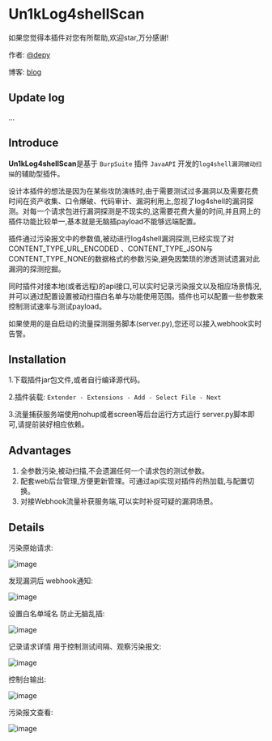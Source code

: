 # Un1kLog4shellScan

如果您觉得本插件对您有所帮助,欢迎star,万分感谢!

作者: [@depy](https://github.com/h4ckdepy)

博客: [blog](https://rce.ink)

## Update log

...

## Introduce

**Un1kLog4shellScan**是基于 `BurpSuite` 插件 `JavaAPI` 开发的`log4shell漏洞被动扫描`的辅助型插件。

设计本插件的想法是因为在某些攻防演练时,由于需要测试过多漏洞以及需要花费时间在资产收集、口令爆破、代码审计、漏洞利用上,忽视了log4shell的漏洞探测。对每一个请求包进行漏洞探测是不现实的,这需要花费大量的时间,并且网上的插件功能比较单一,基本就是无脑插payload不能够远端配置。

插件通过污染报文中的参数值,被动进行log4shell漏洞探测,已经实现了对CONTENT_TYPE_URL_ENCODED 、CONTENT_TYPE_JSON与CONTENT_TYPE_NONE的数据格式的参数污染,避免因繁琐的渗透测试遗漏对此漏洞的探测挖掘。

同时插件对接本地(或者远程)的api接口,可以实时记录污染报文以及相应场景情况,并可以通过配置设置被动扫描白名单与功能使用范围。插件也可以配置一些参数来控制测试速率与测试payload。

如果使用的是自启动的流量探测服务脚本(server.py),您还可以接入webhook实时告警。

## Installation

1.下载插件jar包文件,或者自行编译源代码。

2.插件装载: `Extender - Extensions - Add - Select File - Next`

3.流量捕获服务端使用nohup或者screen等后台运行方式运行 server.py脚本即可,请提前装好相应依赖。

## Advantages

1. 全参数污染,被动扫描,不会遗漏任何一个请求包的测试参数。
2. 配套web后台管理,方便更新管理。可通过api实现对插件的热加载,与配置切换。
3. 对接Webhook流量补获服务端,可以实时补捉可疑的漏洞场景。

## Details

污染原始请求:

![image](https://user-images.githubusercontent.com/42985524/179278659-5854c9c7-b017-464e-80c5-99bf12d61127.png)

发现漏洞后 webhook通知:

![image](https://user-images.githubusercontent.com/42985524/179278809-674752f3-285b-485d-bfa8-472bf9ee289e.png)

设置白名单域名 防止无脑乱插:

![image](https://user-images.githubusercontent.com/42985524/179278843-b5b903de-89bc-4e93-a5a9-764efe2d2fc1.png)

记录请求详情 用于控制测试间隔、观察污染报文:

![image](https://user-images.githubusercontent.com/42985524/179278886-1ae42530-4624-42ac-9b41-fe8ef1cef661.png)

控制台输出:

![image](https://user-images.githubusercontent.com/42985524/179278915-38adebbd-2971-4ac1-b4b2-cc8642d0f192.png)

污染报文查看:

![image](https://user-images.githubusercontent.com/42985524/179278958-7e08a18f-0d57-413e-96e6-836b4ae72244.png)


